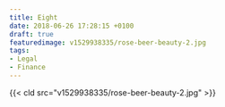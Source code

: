 ```yaml
---
title: Eight
date: 2018-06-26 17:28:15 +0100
draft: true
featuredimage: v1529938335/rose-beer-beauty-2.jpg
tags:
- Legal
- Finance
---
```

{{< cld src="v1529938335/rose-beer-beauty-2.jpg" >}}
